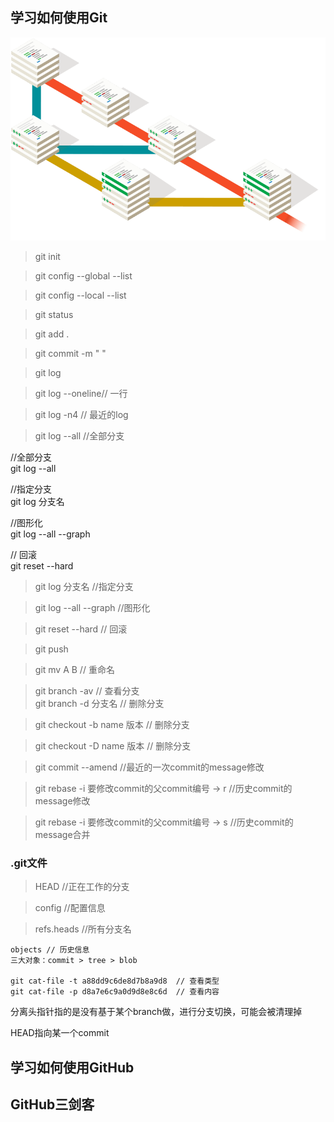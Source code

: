 ## 学习如何使用Git
![](./pic/branching-illustration@2x.png)



> git init

> git config --global --list

> git config --local --list

> git status

> git add . 

> git commit -m " "


> git log   

> git log --oneline// 一行  

 
> git log -n4 // 最近的log 


> git log --all //全部分支  

//全部分支  
git log --all


//指定分支  
git log 分支名

//图形化  
git log --all --graph


// 回滚  
git reset --hard  

> git log 分支名  //指定分支  

 
> git log --all --graph  //图形化 


 
> git reset --hard   // 回滚 


> git push



> git mv A B // 重命名  


> git branch -av // 查看分支  
> git branch -d  分支名 // 删除分支  

> git checkout -b name 版本 // 删除分支
 
> git checkout -D name 版本 // 删除分支

> git commit --amend //最近的一次commit的message修改

> git rebase -i 要修改commit的父commit编号 -> r  //历史commit的message修改

> git rebase -i 要修改commit的父commit编号 -> s  //历史commit的message合并


### .git文件
> HEAD //正在工作的分支

> config  //配置信息

> refs.heads //所有分支名

```
objects // 历史信息
三大对象：commit > tree > blob

git cat-file -t a88dd9c6de8d7b8a9d8  // 查看类型
git cat-file -p d8a7e6c9a0d9d8e8c6d  // 查看内容
```

分离头指针指的是没有基于某个branch做，进行分支切换，可能会被清理掉

HEAD指向某一个commit



## 学习如何使用GitHub


## GitHub三剑客